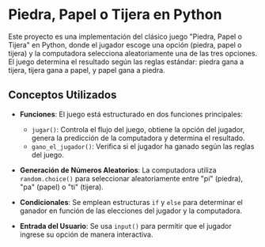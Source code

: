 # Piedra, Papel o Tijera en Python

Este proyecto es una implementación del clásico juego "Piedra, Papel o Tijera" en Python, donde el jugador escoge una opción (piedra, papel o tijera) y la computadora selecciona aleatoriamente una de las tres opciones. El juego determina el resultado según las reglas estándar: piedra gana a tijera, tijera gana a papel, y papel gana a piedra.

## Conceptos Utilizados

- **Funciones**: El juego está estructurado en dos funciones principales:
  - `jugar()`: Controla el flujo del juego, obtiene la opción del jugador, genera la predicción de la computadora y determina el resultado.
  - `gano_el_jugador()`: Verifica si el jugador ha ganado según las reglas del juego.
  
- **Generación de Números Aleatorios**: La computadora utiliza `random.choice()` para seleccionar aleatoriamente entre "pi" (piedra), "pa" (papel) o "ti" (tijera).
- **Condicionales**: Se emplean estructuras `if` y `else` para determinar el ganador en función de las elecciones del jugador y la computadora.
- **Entrada del Usuario**: Se usa `input()` para permitir que el jugador ingrese su opción de manera interactiva.
